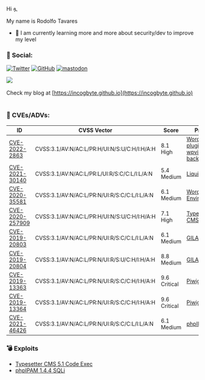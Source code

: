 Hi ጷ 

My name is Rodolfo Tavares 

- 🚀 I am currently learning more and more about security/dev to improve my level

### 🔗 Social:

<a href="https://twitter.com/incogbyte" target="_blank"><img src="https://img.shields.io/badge/-Twitter-1ca0f1?style=flat-square&labelColor=1ca0f1&logo=twitter&logoColor=white" alt="Twitter"></a>
<a href="https://github.com/incogbyte/" target="_blank"><img src="https://img.shields.io/badge/-GitHub-181717?style=flat-square&logo=github" alt="GitHub"></a>
<a href="https://mastodon.social/@incogbyte" target="_blank"><img src="https://img.shields.io/badge/-mastodon-181717?style=flat-square&logo=mastodon" alt="mastodon"></a>

![](https://komarev.com/ghpvc/?username=incogbyte&color=red&style=for-the-badge)

[website]: https://incogbyte.github.io
[gists]: https://gist.github.com/incogbyte

Check my blog at [https://incogbyte.github.io](https://incogbyte.github.io)
<br>
<br>

### 🔎 CVEs/ADVs:
|ID|CVSS Vector|Score|Product|
|---|---|---|---|
|[CVE-2022-2863](https://cve.mitre.org/cgi-bin/cvename.cgi?name=CVE-2022-2863)|CVSS:3.1/AV:N/AC:L/PR:H/UI:N/S:U/C:H/I:H/A:H|8.1 High| [Wordpress plugin wpvivid-backuprestore](wpvivid-backuprestore) |
|[CVE-2021-30140](https://nvd.nist.gov/vuln/detail/CVE-2021-30140)|CVSS:3.1/AV:N/AC:L/PR:L/UI:R/S:C/C:L/I:L/A:N|5.4 Medium|[Liquidfiles](https://www.liquidfiles.com/)|
|[CVE-2020-35581](https://nvd.nist.gov/vuln/detail/CVE-2020-35581)|CVSS:3.1/AV:N/AC:L/PR:N/UI:R/S:C/C:L/I:L/A:N|6.1 Medium|[Wordpress Envira gallery](https://github.com/LionSher-Technologies/envira-gallery-lite)|
|[CVE-2020-257909](https://nvd.nist.gov/vuln/detail/CVE-2020-25790)|CVSS:3.1/AV:N/AC:L/PR:H/UI:N/S:U/C:H/I:H/A:H|7.1 High|[Typesetter-CMS](https://github.com/Typesetter/Typesetter)|
|[CVE-2019-20803](https://nvd.nist.gov/vuln/detail/CVE-2019-20803)|CVSS:3.1/AV:N/AC:L/PR:N/UI:R/S:C/C:L/I:L/A:N|6.1 Medium|[GILACMS](https://github.com/GilaCMS)|
|[CVE-2019-20804](https://nvd.nist.gov/vuln/detail/CVE-2019-20804)|CVSS:3.1/AV:N/AC:L/PR:N/UI:R/S:U/C:H/I:H/A:H|8.8 Medium|[GILACMS](https://github.com/GilaCMS)|
|[CVE-2019-13363](https://nvd.nist.gov/vuln/detail/CVE-2019-13363)|CVSS:3.1/AV:N/AC:L/PR:N/UI:R/S:C/C:H/I:H/A:H|9.6 Critical|[Piwigo](https://github.com/Piwigo)|
|[CVE-2019-13364](https://nvd.nist.gov/vuln/detail/CVE-2019-13364)|CVSS:3.1/AV:N/AC:L/PR:N/UI:R/S:C/C:H/I:H/A:H|9.6 Critical|[Piwigo](https://github.com/Piwigo)|
|[CVE-2021-46426](https://nvd.nist.gov/vuln/detail/CVE-2021-46426)|CVSS:3.1/AV:N/AC:L/PR:N/UI:R/S:C/C:L/I:L/A:N|6.1 Medium|[phpIPAM](https://github.com/phpipam)|


### 💣 Exploits 

- [Typesetter CMS 5.1  Code Exec](https://www.exploit-db.com/exploits/48906)
- [phpIPAM 1.4.4 SQLi](https://www.exploit-db.com/exploits/50684)

<!-- <code><img height="20" src="https://raw.githubusercontent.com/github/explore/80688e429a7d4ef2fca1e82350fe8e3517d3494d/topics/python/python.png"></code>
<code><img height="20" src="https://raw.githubusercontent.com/github/explore/80688e429a7d4ef2fca1e82350fe8e3517d3494d/topics/c/c.png"></code>
<code><img height="20" src="https://raw.githubusercontent.com/github/explore/80688e429a7d4ef2fca1e82350fe8e3517d3494d/topics/cpp/cpp.png"></code>
<code><img height="20" src="https://raw.githubusercontent.com/github/explore/80688e429a7d4ef2fca1e82350fe8e3517d3494d/topics/git/git.png"></code>
<code><img height="20" src="https://raw.githubusercontent.com/github/explore/80688e429a7d4ef2fca1e82350fe8e3517d3494d/topics/terminal/terminal.png"></code>
<code><img height="20" src="https://raw.githubusercontent.com/github/explore/80688e429a7d4ef2fca1e82350fe8e3517d3494d/topics/java/java.png"></code>
<code><img height="20" src="https://raw.githubusercontent.com/github/explore/80688e429a7d4ef2fca1e82350fe8e3517d3494d/topics/ruby/ruby.png"></code>
<code><img height="20" src="https://raw.githubusercontent.com/github/explore/80688e429a7d4ef2fca1e82350fe8e3517d3494d/topics/swift/swift.png"></code>
